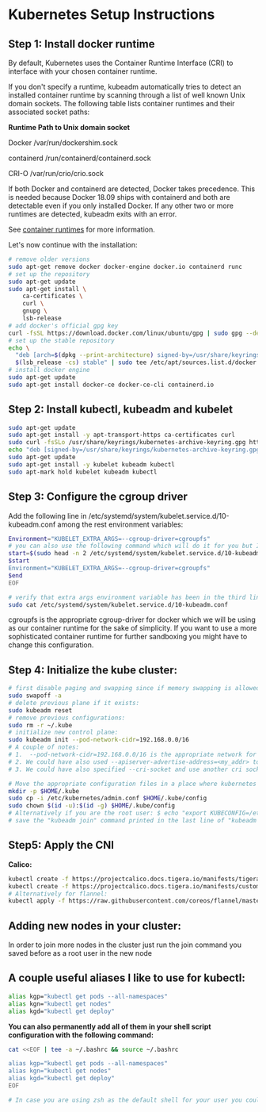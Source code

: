 # Kubernetes Setup Instructions


## Step 1: Install docker runtime 
By default, Kubernetes uses the Container Runtime Interface (CRI) to interface with your chosen container runtime.

If you don't specify a runtime, kubeadm automatically tries to detect an installed container runtime by scanning through a list of well known Unix domain sockets. The following table lists container runtimes and their associated socket paths:

**Runtime	Path to Unix domain socket**

Docker	/var/run/dockershim.sock

containerd	/run/containerd/containerd.sock

CRI-O	/var/run/crio/crio.sock

If both Docker and containerd are detected, Docker takes precedence. This is needed because Docker 18.09 ships with containerd and both are detectable even if you only installed Docker. If any other two or more runtimes are detected, kubeadm exits with an error.

See [container runtimes](https://kubernetes.io/docs/setup/production-environment/container-runtimes/) for more information.

Let's now continue with the installation:
```bash 
# remove older versions
sudo apt-get remove docker docker-engine docker.io containerd runc
# set up the repository
sudo apt-get update
sudo apt-get install \
    ca-certificates \
    curl \
    gnupg \
    lsb-release
# add docker's official gpg key
curl -fsSL https://download.docker.com/linux/ubuntu/gpg | sudo gpg --dearmor -o /usr/share/keyrings/docker-archive-keyring.gpg
# set up the stable repository
echo \
  "deb [arch=$(dpkg --print-architecture) signed-by=/usr/share/keyrings/docker-archive-keyring.gpg] https://download.docker.com/linux/ubuntu \
  $(lsb_release -cs) stable" | sudo tee /etc/apt/sources.list.d/docker.list > /dev/null
# install docker engine
sudo apt-get update
sudo apt-get install docker-ce docker-ce-cli containerd.io

```

## Step 2: Install kubectl, kubeadm and kubelet
```bash 
sudo apt-get update
sudo apt-get install -y apt-transport-https ca-certificates curl
sudo curl -fsSLo /usr/share/keyrings/kubernetes-archive-keyring.gpg https://packages.cloud.google.com/apt/doc/apt-key.gpg
echo "deb [signed-by=/usr/share/keyrings/kubernetes-archive-keyring.gpg] https://apt.kubernetes.io/ kubernetes-xenial main" | sudo tee /etc/apt/sources.list.d/kubernetes.list
sudo apt-get update
sudo apt-get install -y kubelet kubeadm kubectl
sudo apt-mark hold kubelet kubeadm kubectl
```


## Step 3: Configure the cgroup driver

Add the following line in /etc/systemd/system/kubelet.service.d/10-kubeadm.conf among the rest environment variables:
```bash
Environment="KUBELET_EXTRA_ARGS=--cgroup-driver=cgroupfs"
# you can also use the following command which will do it for you but I highly recommend that you do it on your own since there will probably be issues if the format of the file is changed:
start=$(sudo head -n 2 /etc/systemd/system/kubelet.service.d/10-kubeadm.conf) && end=$(sudo tail -n $(expr $(sudo wc -l /etc/systemd/system/kubelet.service.d/10-kubeadm.conf | cut -c 1-2) - 2) /etc/systemd/system/kubelet.service.d/10-kubeadm.conf) && sudo truncate -s 0 /etc/systemd/system/kubelet.service.d/10-kubeadm.conf && sudo cat <<EOF | sudo tee -a /etc/systemd/system/kubelet.service.d/10-kubeadm.conf
$start
Environment="KUBELET_EXTRA_ARGS=--cgroup-driver=cgroupfs"
$end
EOF

# verify that extra args environment variable has been in the third line of your conf file:
sudo cat /etc/systemd/system/kubelet.service.d/10-kubeadm.conf
```
cgroupfs is the appropriate cgroup-driver for docker which we will be using as our container runtime for the sake of simplicity. If you want to use a more sophisticated container runtime for further sandboxing you might have to change this configuration.


## Step 4: Initialize the kube cluster:

```bash
# first disable paging and swapping since if memory swapping is allowed this can lead to stability issues when the scheduler tries to deploy a pod:
sudo swapoff -a
# delete previous plane if it exists:
sudo kubeadm reset
# remove previous configurations:
sudo rm -r ~/.kube
# initialize new control plane:
sudo kubeadm init --pod-network-cidr=192.168.0.0/16
# A couple of notes:
# 1.  --pod-network-cidr=192.168.0.0/16 is the appropriate network for calico cni which we will be using, --pod-network-cidr=10.244.0.0/16 is for flannel
# 2. We could have also used --apiserver-advertise-address=<my_addr> to specify which ip we want the control plane to advertise to others, but since we didn't, kubelet will find the default network inteface and use its ip.
# 3. We could have also specified --cri-socket and use another cri socket (e.g. containerd.sock) in order to make kubernetes play with other container runtimes (such as gVisor) too but for now we will just keep things simple.  

# Move the appropriate configuration files in a place where kubernetes can find them, and give them the appropriate privileges:
mkdir -p $HOME/.kube
sudo cp -i /etc/kubernetes/admin.conf $HOME/.kube/config
sudo chown $(id -u):$(id -g) $HOME/.kube/config
# Alternatively if you are the root user: $ echo "export KUBECONFIG=/etc/kubernetes/admin.conf" | tee -a ~/.bashrc && source ~/.bashrc
# save the "kubeadm join" command printed in the last line of "kubeadm init" output in a file because you will need it to add workers in the cluster. 
```
## Step5: Apply the CNI 
**Calico:**
```bash
kubectl create -f https://projectcalico.docs.tigera.io/manifests/tigera-operator.yaml
kubectl create -f https://projectcalico.docs.tigera.io/manifests/custom-resources.yaml
# Alternatively for flannel:
kubectl apply -f https://raw.githubusercontent.com/coreos/flannel/master/Documentation/kube-flannel.yml
```

## Adding new nodes in your cluster:
In order to join more nodes in the cluster just run the join command you saved before as a root user in the new node

## A couple useful aliases I like to use for kubectl:
```bash
alias kgp="kubectl get pods --all-namespaces"
alias kgn="kubectl get nodes"
alias kgd="kubectl get deploy"
```

**You can also permanently add all of them in your shell script configuration with the following command:**
```bash
cat <<EOF | tee -a ~/.bashrc && source ~/.bashrc

alias kgp="kubectl get pods --all-namespaces"
alias kgn="kubectl get nodes"
alias kgd="kubectl get deploy"
EOF

# In case you are using zsh as the default shell for your user you could use the same command as above by replacing "bashrc" either with "zshrc" or "profile"
```
